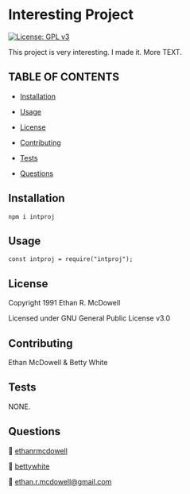 
  
  
  # **Interesting Project**

  [![License: GPL v3](https://img.shields.io/badge/License-GPLv3-blue.svg)](https://www.gnu.org/licenses/gpl-3.0)

  This project is very interesting. I made it. More TEXT.

  ## TABLE OF CONTENTS
  
  - [Installation](#Installation) 

  - [Usage](#Usage) 

  - [License](#License) 

  - [Contributing](#Contributing) 

  - [Tests](#Tests) 

  - [Questions](#Questions) 

  
  ## Installation
  
 `npm i intproj` 

  ## Usage
  
 `const intproj = require("intproj");` 

  ## License
  
 Copyright 1991 Ethan R. McDowell
  
 Licensed under GNU General Public License v3.0
  

  ## Contributing
  
 Ethan McDowell & Betty White 

  ## Tests
  
 NONE. 

  ## Questions
  
 :link: <a href='https://github.com/ethanrmcdowell'>ethanrmcdowell</a>
  
 :link: <a href='https://github.com/bettywhite'>bettywhite</a>
  
 :e-mail: ethan.r.mcdowell@gmail.com

